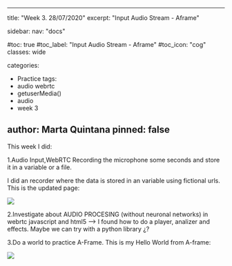
---
title: "Week 3.  28/07/2020"
excerpt: "Input Audio Stream - Aframe"

sidebar:
  nav: "docs"

#toc: true
#toc_label: "Input Audio Stream - Aframe"
#toc_icon: "cog"
classes: wide

categories:
- Practice
tags:
- audio webrtc
- getuserMedia()
- audio
- week 3

author: Marta Quintana
pinned: false
---

This week I did: 

1.Audio Input,WebRTC Recording the microphone some seconds and store it in a variable or a file.

I did an recorder where the data is stored in an variable using fictional urls. This is the updated page: 

<img src="/assets/images/logbook/week3-1.png">

2.Investigate about AUDIO PROCESING (without neuronal networks) in webrtc javascript and html5 --> I found how to do a player, analizer and effects. Maybe we can try with a python library ¿?

3.Do a world to practice A-Frame. This is my Hello World from A-frame: 
  
<img src="/assets/images/logbook/week3-2.png">



